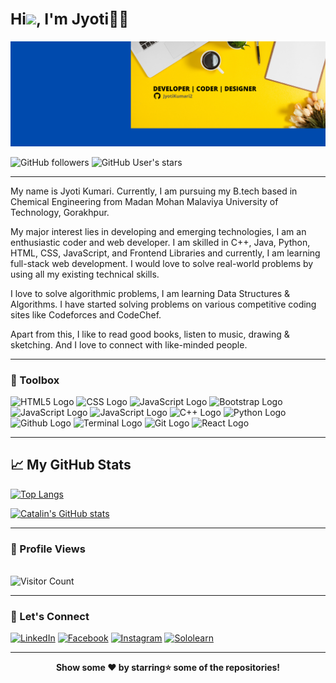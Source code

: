 ### <strong><h2>Hi<img src="https://raw.githubusercontent.com/MartinHeinz/MartinHeinz/master/wave.gif" width="30px">, I'm Jyoti👩‍💻</h2></strong>
<img src="header.png"/>

![GitHub followers](https://img.shields.io/github/followers/JyotiKumari2?style=social)
![GitHub User's stars](https://img.shields.io/github/stars/JyotiKumari2?style=social)

--------

My name is Jyoti Kumari. Currently, I am pursuing my B.tech based in Chemical Engineering from Madan Mohan Malaviya University of Technology, Gorakhpur.

My major interest lies in developing and emerging technologies, I am an enthusiastic coder and web developer. I am skilled in C++, Java, Python, HTML, CSS, JavaScript, and Frontend Libraries and currently, I am learning full-stack web development. I would love to solve real-world problems by using all my existing technical skills.

I love to solve algorithmic problems, I am learning Data Structures & Algorithms. I have started solving problems on various competitive coding sites like Codeforces and CodeChef. 

Apart from this, I like to read good books, listen to music, drawing & sketching. And I love to connect with like-minded people.

--------

<strong><h3>🧰 Toolbox</h3></strong>

<img src="https://cdn.worldvectorlogo.com/logos/html5.svg" alt="HTML5 Logo" width="60" height="40"/>  <img src="https://cdn.worldvectorlogo.com/logos/css3.svg" alt="CSS Logo" width="60" height="40"/>  <img src="https://cdn.worldvectorlogo.com/logos/logo-javascript.svg" alt="JavaScript Logo" width="60" height="40"/>  <img src="https://cdn.worldvectorlogo.com/logos/bootstrap-4.svg" alt="Bootstrap Logo" width="60" height="40"/>  <img src="https://cdn.worldvectorlogo.com/logos/atom-4.svg" alt="JavaScript Logo" width="60" height="40"/>  <img src="https://cdn.worldvectorlogo.com/logos/visual-studio-code.svg" alt="JavaScript Logo" width="60" height="40"/>  <img src="https://cdn.worldvectorlogo.com/logos/c.svg" alt="C++ Logo" width="60" height="40"/>  <img src="https://cdn.worldvectorlogo.com/logos/python-5.svg" alt="Python Logo" width="60" height="40"/>  <img src="https://cdn.worldvectorlogo.com/logos/github-icon.svg" alt="Github Logo" width="60" height="40"/>  <img src="https://cdn.worldvectorlogo.com/logos/terminal-1.svg" alt="Terminal Logo" width="60" height="40"/>  <img src="https://cdn.worldvectorlogo.com/logos/git-icon.svg" alt="Git Logo" width="60" height="40"/>  <img src="https://cdn.worldvectorlogo.com/logos/react-1.svg" alt="React Logo" width="60" height="40"/>

--------

## &#x1f4c8; My GitHub Stats

[![Top Langs](https://github-readme-stats.vercel.app/api/top-langs/?username=JyotiKumari2&hide=java&theme=radical)](https://github.com/anuraghazra/github-readme-stats)

[![Catalin's GitHub stats](https://github-readme-stats.vercel.app/api?username=JyotiKumari2&theme=radical)](https://github.com/anuraghazra/github-readme-stats)

--------
<strong><h3>🚨 Profile Views</h3></strong>
 <br/>
![Visitor Count](https://profile-counter.glitch.me/{JyotiKumari2}/count.svg)

--------
<strong><h3>💬 Let's Connect</h3></strong>
<div>
	<a href="https://www.linkedin.com/in/jyoti-kumari-34a4a01ab/"><img src="https://cdn.worldvectorlogo.com/logos/linkedin-icon-2.svg" alt="LinkedIn" width="60" height="40"/></a>
	<a href="https://www.facebook.com/jyotikumari1801/"><img src="https://cdn.worldvectorlogo.com/logos/facebook-4.svg" alt="Facebook" width="60" height="40"/></a>
	<a href="https://www.instagram.com/jyotikm1801/"><img src="https://cdn.worldvectorlogo.com/logos/instagram-2-1.svg" alt="Instagram" width="60" height="40"/></a>
	<a href="https://www.sololearn.com/profile/14680412"><img src="https://cdn.worldvectorlogo.com/logos/sololearn-2.svg" alt="Sololearn" width="60" height="40"/></a>
</div> 

--------
 

<div align="center"><strong>Show some ❤️️ by starring⭐ some of the repositories!</strong></div>

